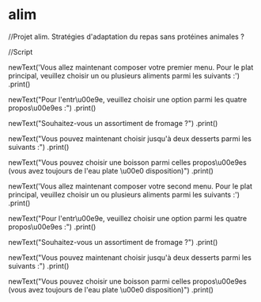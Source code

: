 # alim
//Projet alim. Stratégies d'adaptation du repas sans protéines animales ?

//Script

newText('Vous allez maintenant composer votre premier menu. Pour le plat principal, veuillez choisir un ou plusieurs aliments parmi les suivants :')
    .print()
    
    
    
newText("Pour l'entr\u00e9e, veuillez choisir une option parmi les quatre propos\u00e9es :")
    .print()
    


newText("Souhaitez-vous un assortiment de fromage ?")
    .print()


newText("Vous pouvez maintenant choisir jusqu'à deux desserts parmi les suivants :")
    .print()


newText("Vous pouvez choisir une boisson parmi celles propos\u00e9es (vous avez toujours de l'eau plate \u00e0 disposition)")
    .print()







newText('Vous allez maintenant composer votre second menu. Pour le plat principal, veuillez choisir un ou plusieurs aliments parmi les suivants :')
    .print()
    
    
    
newText("Pour l'entr\u00e9e, veuillez choisir une option parmi les quatre propos\u00e9es :")
    .print()
    


newText("Souhaitez-vous un assortiment de fromage ?")
    .print()


newText("Vous pouvez maintenant choisir jusqu'à deux desserts parmi les suivants :")
    .print()


newText("Vous pouvez choisir une boisson parmi celles propos\u00e9es (vous avez toujours de l'eau plate \u00e0 disposition)")
    .print()





































